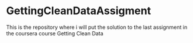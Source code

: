 # GettingCleanDataAssigment
This is the repository where i will put the solution to the last assignment in the coursera course Getting Clean Data
